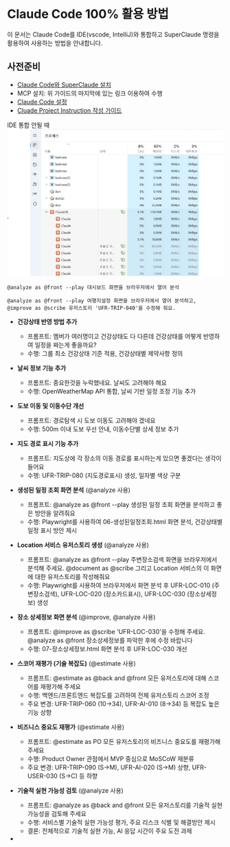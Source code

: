 # Claude Code 100% 활용 방법 

이 문서는 Claude Code를 IDE(vscode, IntelliJ)와 통합하고 SuperClaude 명령을 활용하여 사용하는 방법을 안내합니다.  

## 사전준비 
- [Claude Code와 SuperClaude 설치](https://github.com/cna-bootcamp/clauding-guide/blob/main/guides/setup/01.Claude%20Desktop_Code_SuperClaude%20%EC%84%A4%EC%B9%98%20%EA%B0%80%EC%9D%B4%EB%93%9C.md)
- MCP 설치: 위 가이드의 마지막에 있는 링크 이용하여 수행  
- [Claude Code 설정](https://github.com/cna-bootcamp/clauding-guide/blob/main/guides/setup/02.Claude%20code%20setup.md)
- [Cluade Project Instruction 작성 가이드](https://github.com/cna-bootcamp/clauding-guide/blob/main/guides/setup/03.instruction-guide.md)

IDE 통합 안될 때 
![](images/2025-07-27-07-37-21.png) 

```
@analyze as @front --play 대시보드 화면을 브라우저에서 열어 분석
```

```
@analyze as @front --play 여행지설정 화면을 브라우저에서 열어 분석하고,  
@improve as @scribe 유저스토리 'UFR-TRIP-040'을 수정해 줘요.
```


- **건강상태 반영 방법 추가**
  - 프롬프트: 멤버가 여러명이고 건강상태도 다 다른데 건강상태를 어떻게 반영하여 일정을 짜는게 좋을까요?
  - 수행: 그룹 최소 건강상태 기준 적용, 건강상태별 제약사항 정의

- **날씨 정보 기능 추가**
  - 프롬프트: 중요한것을 누락했네요. 날씨도 고려해야 해요
  - 수행: OpenWeatherMap API 통합, 날씨 기반 일정 조정 기능 추가

- **도보 이동 및 이동수단 개선**
  - 프롬프트: 경로탐색 시 도보 이동도 고려해야 겠네요
  - 수행: 500m 이내 도보 우선 안내, 이동수단별 상세 정보 추가

- **지도 경로 표시 기능 추가**
  - 프롬프트: 지도상에 각 장소의 이동 경로를 표시하는게 있으면 좋겠다는 생각이 들어요
  - 수행: UFR-TRIP-080 (지도경로표시) 생성, 일자별 색상 구분

- **생성된 일정 조회 화면 분석** (@analyze 사용)
  - 프롬프트: @analyze as @front --play 생성된 일정 조회 화면을 분석하고 좋은 방안을 알려줘요
  - 수행: Playwright를 사용하여 06-생성된일정조회.html 화면 분석, 건강상태별 일정 표시 방안 제시

- **Location 서비스 유저스토리 생성** (@analyze 사용)
  - 프롬프트: @analyze as @front --play 주변장소검색 화면을 브라우저에서 분석해 주세요. @document as @scribe 그리고 Location 서비스의 이 화면에 대한 유저스토리를 작성해줘요
  - 수행: Playwright를 사용하여 브라우저에서 화면 분석 후 UFR-LOC-010 (주변장소검색), UFR-LOC-020 (장소카드표시), UFR-LOC-030 (장소상세정보) 생성

- **장소 상세정보 화면 분석** (@improve, @analyze 사용)
  - 프롬프트: @improve as @scribe 'UFR-LOC-030'을 수정해 주세요. @analyze as @front 장소상세정보를 파악한 후에 수정 바랍니다
  - 수행: 07-장소상세정보.html 화면 분석 후 UFR-LOC-030 개선

- **스코어 재평가 (기술 복잡도)** (@estimate 사용)
  - 프롬프트: @estimate as @back and @front 모든 유저스토리에 대해 스코어를 재평가해 주세요
  - 수행: 백엔드/프론트엔드 복잡도를 고려하여 전체 유저스토리 스코어 조정
  - 주요 변경: UFR-TRIP-060 (10→34), UFR-AI-010 (8→34) 등 복잡도 높은 기능 상향

- **비즈니스 중요도 재평가** (@estimate 사용)
  - 프롬프트: @estimate as PO 모든 유저스토리의 비즈니스 중요도를 재평가해 주세요
  - 수행: Product Owner 관점에서 MVP 중심으로 MoSCoW 재분류
  - 주요 변경: UFR-TRIP-090 (S→M), UFR-AI-020 (S→M) 상향, UFR-USER-030 (S→C) 등 하향

- **기술적 실현 가능성 검토** (@analyze 사용)
  - 프롬프트: @analyze as @back and @front 모든 유저스토리를 기술적 실현 가능성을 검토해 주세요
  - 수행: 서비스별 기술적 실현 가능성 평가, 주요 리스크 식별 및 해결방안 제시
  - 결론: 전체적으로 기술적 실현 가능, AI 응답 시간이 주요 도전 과제
- 